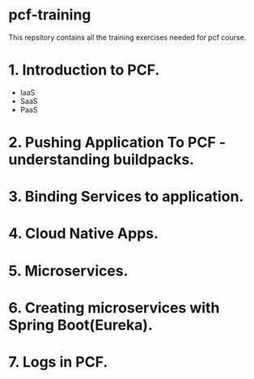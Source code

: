 # pcf-training
This repsitory contains all the training exercises needed for pcf course. 

# 1. Introduction to PCF.
  - IaaS
  - SaaS
  - PaaS
# 2. Pushing Application To PCF - understanding buildpacks.
# 3. Binding Services to application.
# 4. Cloud Native Apps.
# 5. Microservices.
# 6. Creating microservices with Spring Boot(Eureka).
# 7. Logs in PCF.
